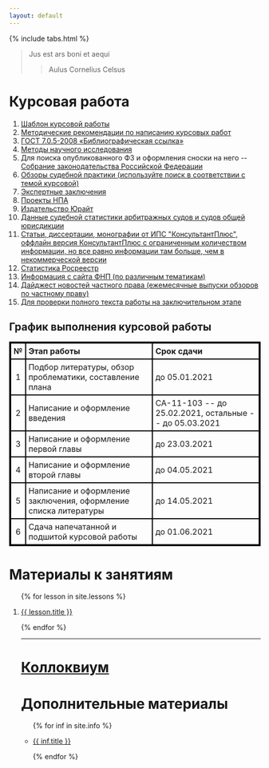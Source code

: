 ```yaml
---
layout: default
---
```


{% include tabs.html %}

<style>
table {
  border: 2px solid #000000;
}
td {
  border: 2px solid #000000;
  padding: 5px;
}
th {
  border: 2px solid #000000;
  padding: 5px;
}
</style>

> Jus est ars boni et aequi
>
> > Aulus Cornelius Celsus

<!-- <h1><a href="/sr">Самостоятельная работа</a></h1> -->

<h1>Курсовая работа</h1>

1. [Шаблон курсовой работы](/Kursovaya_ryba.docx)
2. [Методические рекомендации по написанию курсовых работ](/metodichka_po_kursovym_rabotam.docx)
3. [ГОСТ 7.0.5-2008 «Библиографическая ссылка»](/gost-7_0_8-2008.pdf)
4. [Методы научного исследования](/Metody_Nauchnogo_Issledovania.pdf)
5. Для поиска опубликованного ФЗ и оформления сноски на него -- [Собрание законодательства Российской Федерации](http://www.szrf.ru/szrf/index.phtml?md=1)
6. [Обзоры судебной практики (используйте поиск в соответствии с темой курсовой)](http://xn--b1a4a.xn--p1ai/documents/thematics/?year=2021)
7. [Экспертные заключения](http://privlaw.ru/sovet-po-kodifikacii/)
8. [Проекты НПА](https://sozd.duma.gov.ru/calendar/b/year/2021-01-01/2021-12-31/1.1)
9. [Издательство Юрайт](https://urait.ru/)
10. [Данные судебной статистики арбитражных судов и судов общей юрисдикции](http://www.cdep.ru/index.php?id=79)
11. [Статьи, диссертации, монографии от ИПС "КонсультантПлюс", оффлайн версия КонсультантПлюс с ограниченным количеством информации, но все равно информации там больше, чем в некоммерческой версии](https://www.consultant.ru/edu/student/study/)
12. [Статистика Росреестр](https://rosreestr.gov.ru/site/open-service/statistika-i-analitika/statisticheskaya-otchetnost/?clear_cache=Y)
13. [Информация с сайта ФНП (по различным тематикам)](https://notariat.ru/ru-ru/publishing-center/group/infographics/)
14. [Дайджест новостей частного права (ежемесячные выпуски обзоров по частному праву)](https://m-logos.ru/publications/digest/)
15. [Для проверки полного текста работы на заключительном этапе](https://www.antiplagiat.ru/)

<h2>График выполнения курсовой работы</h2>

| **№** | **Этап работы**                                                 | **Срок сдачи**                                         |
| :---: | :-------------------------------------------------------------- | :----------------------------------------------------- |
|   1   | Подбор литературы, обзор проблематики, составление плана        | до 05.01.2021                                          |
|   2   | Написание и оформление введения                                 | СА-11-103 -- до 25.02.2021, остальные -- до 05.03.2021 |
|   3   | Написание и оформление первой главы                             | до 23.03.2021                                          |
|   4   | Написание и оформление второй главы                             | до 04.05.2021                                          |
|   5   | Написание и оформление заключения, оформление списка литературы | до 14.05.2021                                          |
|   6   | Сдача напечатанной и подшитой курсовой работы                   | до 01.06.2021                                          |

<!-- <ul> -->

<!-- {% assign notifications = site.notifs | sort: "date" | reverse %} -->
<!-- {% for notif in site.notifs %} -->

<!--   <li> -->
<!--     <h2>{{ notif.when }} &mdash; {{ notif.title }}</h2> -->
<!--     {{ notif.content }} -->
<!--   </li> -->

<!-- {% endfor %} -->

<!-- </ul> -->

<h1>Материалы к занятиям</h1>

<ol>

{% for lesson in site.lessons %}

  <li>
    <a href="{{ lesson.url }}">
      {{ lesson.title }}
    </a>
  </li>

{% endfor %}

<hr />

<h1><a href="/colloc">Коллоквиум</a></h1>

<h1>Дополнительные материалы</h1>

<ul>

{% for inf in site.info %}

  <li>
    <a href="{{ inf.url }}">
      {{ inf.title }}
    </a>
  </li>

{% endfor %}

</ul>

<script>
// Get the element with id="defaultOpen" and click on it
document.getElementById("defaultOpen").click();
</script>
